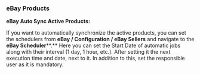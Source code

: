 
### eBay Products



**eBay Auto Sync Active Products:**


If you want to automatically synchronize the active products, you can set the schedulers from **eBay / Configuration / eBay Sellers** and navigate to the **eBay Scheduler****.** Here you can set the Start Date of automatic jobs along with their interval (1 day, 1 hour, etc.). After setting it the next execution time and date, next to it. In addition to this, set the responsible user as it is mandatory.



